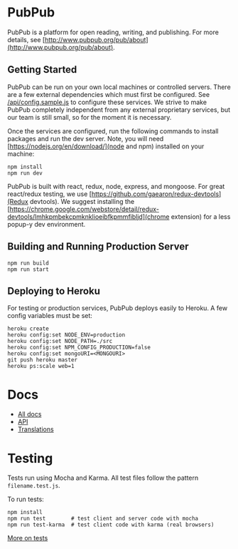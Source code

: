 # PubPub

PubPub is a platform for open reading, writing, and publishing.
For more details, see [http://www.pubpub.org/pub/about](http://www.pubpub.org/pub/about).

## Getting Started

PubPub can be run on your own local machines or controlled servers. There are a few external dependencies which must first be configured. See [/api/config.sample.js](/api/config.sample.js) to configure these services. We strive to make PubPub completely independent from any external proprietary services, but our team is still small, so for the moment it is necessary.

Once the services are configured, run the following commands to install packages and run the dev server. Note, you will need [https://nodejs.org/en/download/](node and npm) installed on your machine:
```
npm install
npm run dev
```

PubPub is built with react, redux, node, express, and mongoose. For great react/redux testing, we use [https://github.com/gaearon/redux-devtools](Redux devtools). We suggest installing the [https://chrome.google.com/webstore/detail/redux-devtools/lmhkpmbekcpmknklioeibfkpmmfibljd](chrome extension) for a less popup-y dev environment.

## Building and Running Production Server

```
npm run build
npm run start
```

## Deploying to Heroku
For testing or production services, PubPub deploys easily to Heroku. A few config variables must be set:
```
heroku create
heroku config:set NODE_ENV=production
heroku config:set NODE_PATH=./src
heroku config:set NPM_CONFIG_PRODUCTION=false
heroku config:set mongoURI=<MONGOURI>
git push heroku master
heroku ps:scale web=1
```

# Docs

- [All docs](./DOCUMENTATION.md)
- [API](/api/README.md)
- [Translations](/translations/README.md)


# Testing
Tests run using Mocha and Karma. All test files follow the pattern `filename.test.js`.

To run tests:

```
npm install
npm run test        # test client and server code with mocha
npm run test-karma  # test client code with karma (real browsers)
```

[More on tests](/src/tests)
